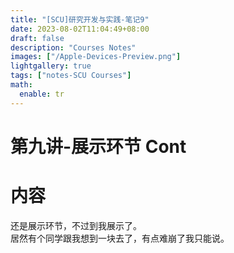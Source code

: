 ```yaml
---
title: "[SCU]研究开发与实践-笔记9"
date: 2023-08-02T11:04:49+08:00
draft: false
description: "Courses Notes"
images: ["/Apple-Devices-Preview.png"]
lightgallery: true
tags: ["notes-SCU Courses"]
math:
  enable: tr
---
```

# 第九讲-展示环节 Cont

# 内容

还是展示环节，不过到我展示了。  
居然有个同学跟我想到一块去了，有点难崩了我只能说。
